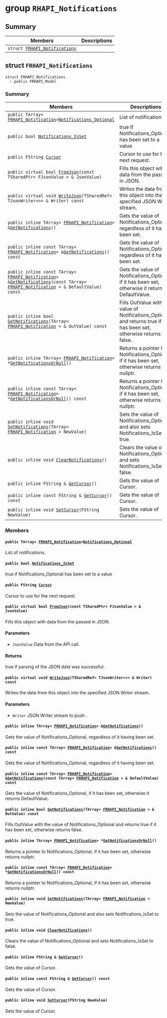 # group `RHAPI_Notifications` <a id="group__RHAPI__Notifications"></a>

## Summary

 Members                        | Descriptions                                
--------------------------------|---------------------------------------------
`struct `[`FRHAPI_Notifications`](#structFRHAPI__Notifications) | 

## struct `FRHAPI_Notifications` <a id="structFRHAPI__Notifications"></a>

```
struct FRHAPI_Notifications
  : public FRHAPI_Model
```

### Summary

 Members                        | Descriptions                                
--------------------------------|---------------------------------------------
`public TArray< `[`FRHAPI_Notification`](RHAPI_Notification.md#structFRHAPI__Notification)` > `[`Notifications_Optional`](#structFRHAPI__Notifications_1a0bf3aa9ba6d2b3e4edb9fe9349833122) | List of notifications.
`public bool `[`Notifications_IsSet`](#structFRHAPI__Notifications_1a23b554d64f425834a6ba28ac850a66a0) | true if Notifications_Optional has been set to a value
`public FString `[`Cursor`](#structFRHAPI__Notifications_1ac9e923901b178bd1c257c48368b7dc00) | Cursor to use for the next request.
`public virtual bool `[`FromJson`](#structFRHAPI__Notifications_1a8e6f88ce785d00b5a08e5f628548d40f)`(const TSharedPtr< FJsonValue > & JsonValue)` | Fills this object with data from the passed in JSON.
`public virtual void `[`WriteJson`](#structFRHAPI__Notifications_1ad9d21610b3fc82034c570e4724adb55f)`(TSharedRef< TJsonWriter<>> & Writer) const` | Writes the data from this object into the specified JSON Writer stream.
`public inline TArray< `[`FRHAPI_Notification`](RHAPI_Notification.md#structFRHAPI__Notification)` > & `[`GetNotifications`](#structFRHAPI__Notifications_1ad71dc5b11bc4a8bf5dfedd76389ae9ce)`()` | Gets the value of Notifications_Optional, regardless of it having been set.
`public inline const TArray< `[`FRHAPI_Notification`](RHAPI_Notification.md#structFRHAPI__Notification)` > & `[`GetNotifications`](#structFRHAPI__Notifications_1afd69056610fe73ad8158d15a3e12452a)`() const` | Gets the value of Notifications_Optional, regardless of it having been set.
`public inline const TArray< `[`FRHAPI_Notification`](RHAPI_Notification.md#structFRHAPI__Notification)` > & `[`GetNotifications`](#structFRHAPI__Notifications_1a598ffd3e7077b3fc61cb56b89801b759)`(const TArray< `[`FRHAPI_Notification`](RHAPI_Notification.md#structFRHAPI__Notification)` > & DefaultValue) const` | Gets the value of Notifications_Optional, if it has been set, otherwise it returns DefaultValue.
`public inline bool `[`GetNotifications`](#structFRHAPI__Notifications_1a7f1ba68ab77910889f7eed1408a90a6d)`(TArray< `[`FRHAPI_Notification`](RHAPI_Notification.md#structFRHAPI__Notification)` > & OutValue) const` | Fills OutValue with the value of Notifications_Optional and returns true if it has been set, otherwise returns false.
`public inline TArray< `[`FRHAPI_Notification`](RHAPI_Notification.md#structFRHAPI__Notification)` > * `[`GetNotificationsOrNull`](#structFRHAPI__Notifications_1ad665102ee0c88831a48ed45797ab4186)`()` | Returns a pointer to Notifications_Optional, if it has been set, otherwise returns nullptr.
`public inline const TArray< `[`FRHAPI_Notification`](RHAPI_Notification.md#structFRHAPI__Notification)` > * `[`GetNotificationsOrNull`](#structFRHAPI__Notifications_1a6aaef183ae54e0157e1d902edad7bdea)`() const` | Returns a pointer to Notifications_Optional, if it has been set, otherwise returns nullptr.
`public inline void `[`SetNotifications`](#structFRHAPI__Notifications_1ace382adf0ac946e08db0343803e17183)`(TArray< `[`FRHAPI_Notification`](RHAPI_Notification.md#structFRHAPI__Notification)` > NewValue)` | Sets the value of Notifications_Optional and also sets Notifications_IsSet to true.
`public inline void `[`ClearNotifications`](#structFRHAPI__Notifications_1ab07527aa1d7b633c781fd47dae70826d)`()` | Clears the value of Notifications_Optional and sets Notifications_IsSet to false.
`public inline FString & `[`GetCursor`](#structFRHAPI__Notifications_1afd9b7aa38d363efdbc1c5faa0d991062)`()` | Gets the value of Cursor.
`public inline const FString & `[`GetCursor`](#structFRHAPI__Notifications_1a35aceb22cd3df426a3b5f6b0bef10636)`() const` | Gets the value of Cursor.
`public inline void `[`SetCursor`](#structFRHAPI__Notifications_1ac0e1d984335fbae47d6201af59d4b834)`(FString NewValue)` | Sets the value of Cursor.

### Members

#### `public TArray< `[`FRHAPI_Notification`](RHAPI_Notification.md#structFRHAPI__Notification)` > `[`Notifications_Optional`](#structFRHAPI__Notifications_1a0bf3aa9ba6d2b3e4edb9fe9349833122) <a id="structFRHAPI__Notifications_1a0bf3aa9ba6d2b3e4edb9fe9349833122"></a>

List of notifications.

#### `public bool `[`Notifications_IsSet`](#structFRHAPI__Notifications_1a23b554d64f425834a6ba28ac850a66a0) <a id="structFRHAPI__Notifications_1a23b554d64f425834a6ba28ac850a66a0"></a>

true if Notifications_Optional has been set to a value

#### `public FString `[`Cursor`](#structFRHAPI__Notifications_1ac9e923901b178bd1c257c48368b7dc00) <a id="structFRHAPI__Notifications_1ac9e923901b178bd1c257c48368b7dc00"></a>

Cursor to use for the next request.

#### `public virtual bool `[`FromJson`](#structFRHAPI__Notifications_1a8e6f88ce785d00b5a08e5f628548d40f)`(const TSharedPtr< FJsonValue > & JsonValue)` <a id="structFRHAPI__Notifications_1a8e6f88ce785d00b5a08e5f628548d40f"></a>

Fills this object with data from the passed in JSON.

#### Parameters
* `JsonValue` Data from the API call.

#### Returns
true if parsing of the JSON data was successful.

#### `public virtual void `[`WriteJson`](#structFRHAPI__Notifications_1ad9d21610b3fc82034c570e4724adb55f)`(TSharedRef< TJsonWriter<>> & Writer) const` <a id="structFRHAPI__Notifications_1ad9d21610b3fc82034c570e4724adb55f"></a>

Writes the data from this object into the specified JSON Writer stream.

#### Parameters
* `Writer` JSON Writer stream to push .

#### `public inline TArray< `[`FRHAPI_Notification`](RHAPI_Notification.md#structFRHAPI__Notification)` > & `[`GetNotifications`](#structFRHAPI__Notifications_1ad71dc5b11bc4a8bf5dfedd76389ae9ce)`()` <a id="structFRHAPI__Notifications_1ad71dc5b11bc4a8bf5dfedd76389ae9ce"></a>

Gets the value of Notifications_Optional, regardless of it having been set.

#### `public inline const TArray< `[`FRHAPI_Notification`](RHAPI_Notification.md#structFRHAPI__Notification)` > & `[`GetNotifications`](#structFRHAPI__Notifications_1afd69056610fe73ad8158d15a3e12452a)`() const` <a id="structFRHAPI__Notifications_1afd69056610fe73ad8158d15a3e12452a"></a>

Gets the value of Notifications_Optional, regardless of it having been set.

#### `public inline const TArray< `[`FRHAPI_Notification`](RHAPI_Notification.md#structFRHAPI__Notification)` > & `[`GetNotifications`](#structFRHAPI__Notifications_1a598ffd3e7077b3fc61cb56b89801b759)`(const TArray< `[`FRHAPI_Notification`](RHAPI_Notification.md#structFRHAPI__Notification)` > & DefaultValue) const` <a id="structFRHAPI__Notifications_1a598ffd3e7077b3fc61cb56b89801b759"></a>

Gets the value of Notifications_Optional, if it has been set, otherwise it returns DefaultValue.

#### `public inline bool `[`GetNotifications`](#structFRHAPI__Notifications_1a7f1ba68ab77910889f7eed1408a90a6d)`(TArray< `[`FRHAPI_Notification`](RHAPI_Notification.md#structFRHAPI__Notification)` > & OutValue) const` <a id="structFRHAPI__Notifications_1a7f1ba68ab77910889f7eed1408a90a6d"></a>

Fills OutValue with the value of Notifications_Optional and returns true if it has been set, otherwise returns false.

#### `public inline TArray< `[`FRHAPI_Notification`](RHAPI_Notification.md#structFRHAPI__Notification)` > * `[`GetNotificationsOrNull`](#structFRHAPI__Notifications_1ad665102ee0c88831a48ed45797ab4186)`()` <a id="structFRHAPI__Notifications_1ad665102ee0c88831a48ed45797ab4186"></a>

Returns a pointer to Notifications_Optional, if it has been set, otherwise returns nullptr.

#### `public inline const TArray< `[`FRHAPI_Notification`](RHAPI_Notification.md#structFRHAPI__Notification)` > * `[`GetNotificationsOrNull`](#structFRHAPI__Notifications_1a6aaef183ae54e0157e1d902edad7bdea)`() const` <a id="structFRHAPI__Notifications_1a6aaef183ae54e0157e1d902edad7bdea"></a>

Returns a pointer to Notifications_Optional, if it has been set, otherwise returns nullptr.

#### `public inline void `[`SetNotifications`](#structFRHAPI__Notifications_1ace382adf0ac946e08db0343803e17183)`(TArray< `[`FRHAPI_Notification`](RHAPI_Notification.md#structFRHAPI__Notification)` > NewValue)` <a id="structFRHAPI__Notifications_1ace382adf0ac946e08db0343803e17183"></a>

Sets the value of Notifications_Optional and also sets Notifications_IsSet to true.

#### `public inline void `[`ClearNotifications`](#structFRHAPI__Notifications_1ab07527aa1d7b633c781fd47dae70826d)`()` <a id="structFRHAPI__Notifications_1ab07527aa1d7b633c781fd47dae70826d"></a>

Clears the value of Notifications_Optional and sets Notifications_IsSet to false.

#### `public inline FString & `[`GetCursor`](#structFRHAPI__Notifications_1afd9b7aa38d363efdbc1c5faa0d991062)`()` <a id="structFRHAPI__Notifications_1afd9b7aa38d363efdbc1c5faa0d991062"></a>

Gets the value of Cursor.

#### `public inline const FString & `[`GetCursor`](#structFRHAPI__Notifications_1a35aceb22cd3df426a3b5f6b0bef10636)`() const` <a id="structFRHAPI__Notifications_1a35aceb22cd3df426a3b5f6b0bef10636"></a>

Gets the value of Cursor.

#### `public inline void `[`SetCursor`](#structFRHAPI__Notifications_1ac0e1d984335fbae47d6201af59d4b834)`(FString NewValue)` <a id="structFRHAPI__Notifications_1ac0e1d984335fbae47d6201af59d4b834"></a>

Sets the value of Cursor.

